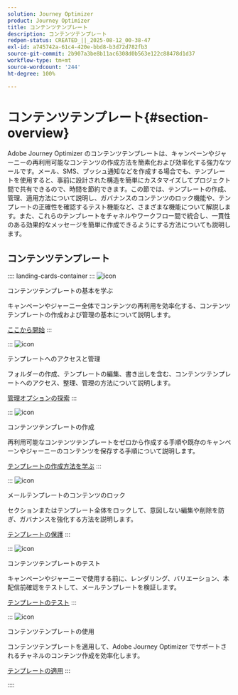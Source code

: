 ```yaml
---
solution: Journey Optimizer
product: Journey Optimizer
title: コンテンツテンプレート
description: コンテンツテンプレート
redpen-status: CREATED_||_2025-08-12_00-38-47
exl-id: a745742a-61c4-420e-bbd8-b3d72d782fb3
source-git-commit: 2b907a3be8b11ac6308d0b563e122c88478d1d37
workflow-type: tm+mt
source-wordcount: '244'
ht-degree: 100%

---
```


# コンテンツテンプレート{#section-overview}

Adobe Journey Optimizer のコンテンツテンプレートは、キャンペーンやジャーニーの再利用可能なコンテンツの作成方法を簡素化および効率化する強力なツールです。メール、SMS、プッシュ通知などを作成する場合でも、テンプレートを使用すると、事前に設計された構造を簡単にカスタマイズしてプロジェクト間で共有できるので、時間を節約できます。この節では、テンプレートの作成、管理、適用方法について説明し、ガバナンスのコンテンツのロック機能や、テンプレートの正確性を確認するテスト機能など、さまざまな機能について解説します。また、これらのテンプレートをチャネルやワークフロー間で統合し、一貫性のある効果的なメッセージを簡単に作成できるようにする方法についても説明します。

## コンテンツテンプレート

:::: landing-cards-container
:::
![icon](https://cdn.experienceleague.adobe.com/icons/circle-play.svg?lang=ja)

コンテンツテンプレートの基本を学ぶ

キャンペーンやジャーニー全体でコンテンツの再利用を効率化する、コンテンツテンプレートの作成および管理の基本について説明します。

[ここから開始](../using/content-management/content-templates.md)
:::

:::
![icon](https://cdn.experienceleague.adobe.com/icons/list-check.svg?lang=ja)

テンプレートへのアクセスと管理

フォルダーの作成、テンプレートの編集、書き出しを含む、コンテンツテンプレートへのアクセス、整理、管理の方法について説明します。

[管理オプションの探索](../using/content-management/access-content-templates.md)
:::

:::
![icon](https://cdn.experienceleague.adobe.com/icons/puzzle-piece.svg?lang=ja)

コンテンツテンプレートの作成

再利用可能なコンテンツテンプレートをゼロから作成する手順や既存のキャンペーンやジャーニーのコンテンツを保存する手順について説明します。

[テンプレートの作成方法を学ぶ](../using/content-management/create-content-templates.md)
:::

:::
![icon](https://cdn.experienceleague.adobe.com/icons/shield-halved.svg?lang=ja)

メールテンプレートのコンテンツのロック

セクションまたはテンプレート全体をロックして、意図しない編集や削除を防ぎ、ガバナンスを強化する方法を説明します。

[テンプレートの保護](../using/content-management/content-locking.md)
:::

:::
![icon](https://cdn.experienceleague.adobe.com/icons/gear.svg?lang=ja)

コンテンツテンプレートのテスト

キャンペーンやジャーニーで使用する前に、レンダリング、バリエーション、本配信前確認をテストして、メールテンプレートを検証します。

[テンプレートのテスト](../using/content-management/test-content-templates.md)
:::

:::
![icon](https://cdn.experienceleague.adobe.com/icons/bullseye.svg?lang=ja)

コンテンツテンプレートの使用

コンテンツテンプレートを適用して、Adobe Journey Optimizer でサポートされるチャネルのコンテンツ作成を効率化します。

[テンプレートの適用](../using/content-management/use-content-templates.md)
:::

::::
